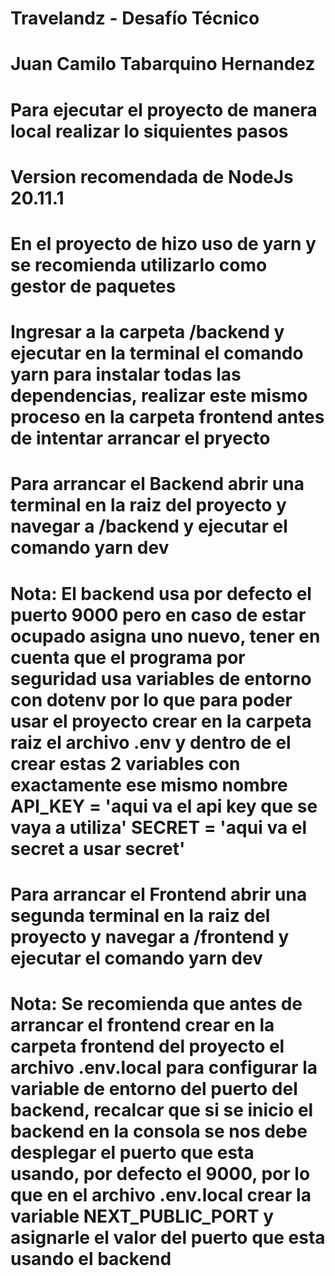 # Travelandz - Desafío Técnico
# Juan Camilo Tabarquino Hernandez

# Para ejecutar el proyecto de manera local realizar lo siquientes pasos
# Version recomendada de NodeJs 20.11.1

# En el proyecto de hizo uso de yarn y se recomienda utilizarlo como gestor de paquetes

# Ingresar a la carpeta /backend y ejecutar en la terminal el comando yarn para instalar todas las dependencias, realizar este mismo proceso en la carpeta frontend antes de intentar arrancar el pryecto

# Para arrancar el Backend abrir una terminal en la raiz del proyecto y navegar a /backend y ejecutar el comando yarn dev
# Nota: El backend usa por defecto el puerto 9000 pero en caso de estar ocupado asigna uno nuevo, tener en cuenta que el programa por seguridad usa variables de entorno con dotenv por lo que para poder usar el proyecto crear en la carpeta raiz el archivo .env y dentro de el crear estas 2 variables con exactamente ese mismo nombre API_KEY = 'aqui va el api key que se vaya a utiliza' SECRET = 'aqui va el secret a usar secret'

# Para arrancar el Frontend abrir una segunda terminal en la raiz del proyecto y navegar a /frontend y ejecutar el comando yarn dev
# Nota: Se recomienda que antes de arrancar el frontend crear en la carpeta frontend del proyecto el archivo .env.local para configurar la variable de entorno del puerto del backend, recalcar que si se inicio el backend en la consola se nos debe desplegar el puerto que esta usando, por defecto el 9000, por lo que en el archivo .env.local crear la variable NEXT_PUBLIC_PORT y asignarle el valor del puerto que esta usando el backend